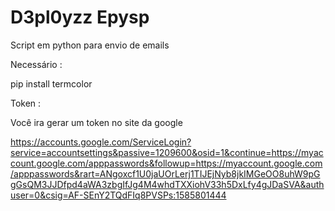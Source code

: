 # D3pl0yzz Epysp 


Script em python para envio de emails



Necessário :


pip install termcolor


Token :


Você ira gerar um token no site da google


https://accounts.google.com/ServiceLogin?service=accountsettings&passive=1209600&osid=1&continue=https://myaccount.google.com/apppasswords&followup=https://myaccount.google.com/apppasswords&rart=ANgoxcf1U0jaUOrLerj1TIJEjNyb8jkIMGeOO8uhW9pGgGsQM3JJDfpd4aWA3zbgIfJg4M4whdTXXiohV33h5DxLfy4gJDaSVA&authuser=0&csig=AF-SEnY2TQdFIq8PVSPs:1585801444
